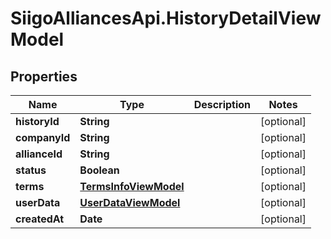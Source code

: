 # SiigoAlliancesApi.HistoryDetailViewModel

## Properties

Name | Type | Description | Notes
------------ | ------------- | ------------- | -------------
**historyId** | **String** |  | [optional] 
**companyId** | **String** |  | [optional] 
**allianceId** | **String** |  | [optional] 
**status** | **Boolean** |  | [optional] 
**terms** | [**TermsInfoViewModel**](TermsInfoViewModel.md) |  | [optional] 
**userData** | [**UserDataViewModel**](UserDataViewModel.md) |  | [optional] 
**createdAt** | **Date** |  | [optional] 


